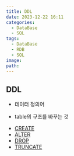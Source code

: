 ```yaml
---
title: DDL
date: 2023-12-22 16:11
categories:
  - DataBase
  - SQL
tags:
  - DataBase
  - RDB
  - SQL
image: 
path:
---
```


## DDL
+ 데이터 정의어
- table의 구조를 바꾸는 것

+ [CREATE](https://sonjh919.github.io/posts/CREATE)
+ [ALTER](https://sonjh919.github.io/posts/ALTER)
+ [DROP](https://sonjh919.github.io/posts/DROP)
+ [TRUNCATE](https://sonjh919.github.io/posts/TRUNCATE)